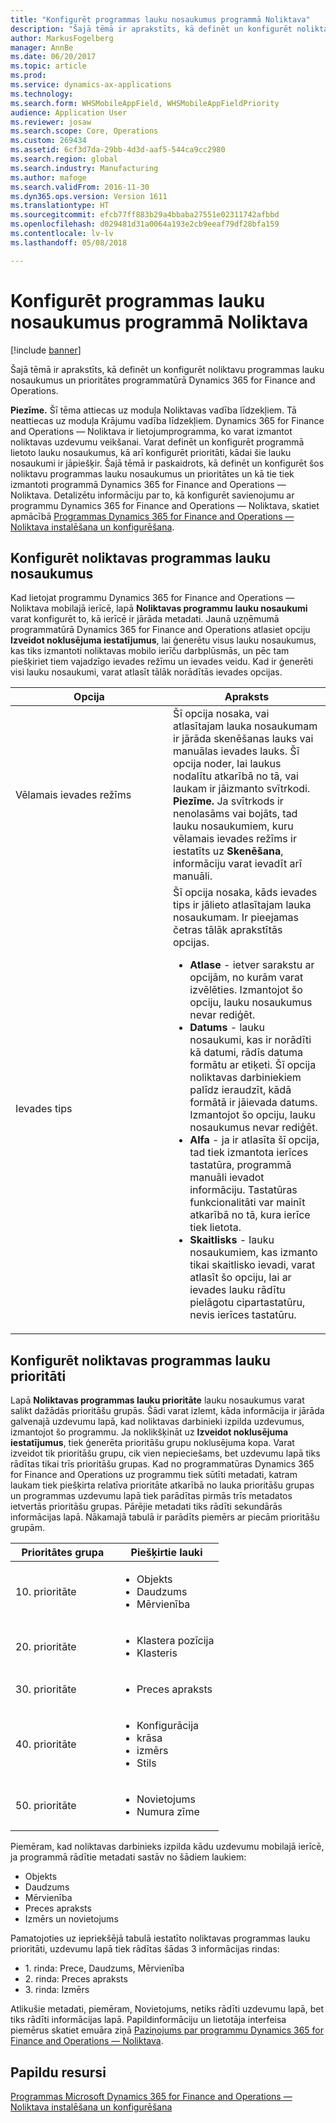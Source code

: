 ```yaml
---
title: "Konfigurēt programmas lauku nosaukumus programmā Noliktava"
description: "Šajā tēmā ir aprakstīts, kā definēt un konfigurēt noliktavu programmas lauku nosaukumus un prioritātes programmatūrā Dynamics 365 for Finance and Operations."
author: MarkusFogelberg
manager: AnnBe
ms.date: 06/20/2017
ms.topic: article
ms.prod: 
ms.service: dynamics-ax-applications
ms.technology: 
ms.search.form: WHSMobileAppField, WHSMobileAppFieldPriority
audience: Application User
ms.reviewer: josaw
ms.search.scope: Core, Operations
ms.custom: 269434
ms.assetid: 6cf3d7da-29bb-4d3d-aaf5-544ca9cc2980
ms.search.region: global
ms.search.industry: Manufacturing
ms.author: mafoge
ms.search.validFrom: 2016-11-30
ms.dyn365.ops.version: Version 1611
ms.translationtype: HT
ms.sourcegitcommit: efcb77ff883b29a4bbaba27551e02311742afbbd
ms.openlocfilehash: d029481d31a0064a193e2cb9eeaf79df28bfa159
ms.contentlocale: lv-lv
ms.lasthandoff: 05/08/2018

---
```


# <a name="configure-app-field-names-in-warehousing-app"></a>Konfigurēt programmas lauku nosaukumus programmā Noliktava

[!include [banner](../includes/banner.md)]

Šajā tēmā ir aprakstīts, kā definēt un konfigurēt noliktavu programmas lauku nosaukumus un prioritātes programmatūrā Dynamics 365 for Finance and Operations. 

**Piezīme.** Šī tēma attiecas uz moduļa Noliktavas vadība līdzekļiem. Tā neattiecas uz moduļa Krājumu vadība līdzekļiem. Dynamics 365 for Finance and Operations — Noliktava ir lietojumprogramma, ko varat izmantot noliktavas uzdevumu veikšanai. Varat definēt un konfigurēt programmā lietoto lauku nosaukumus, kā arī konfigurēt prioritāti, kādai šie lauku nosaukumi ir jāpiešķir. Šajā tēmā ir paskaidrots, kā definēt un konfigurēt šos noliktavu programmas lauku nosaukumus un prioritātes un kā tie tiek izmantoti programmā Dynamics 365 for Finance and Operations — Noliktava. Detalizētu informāciju par to, kā konfigurēt savienojumu ar programmu Dynamics 365 for Finance and Operations — Noliktava, skatiet apmācībā [Programmas Dynamics 365 for Finance and Operations — Noliktava instalēšana un konfigurēšana](install-configure-warehousing-app.md).

## <a name="configure-warehouse-app-field-names"></a>Konfigurēt noliktavas programmas lauku nosaukumus

Kad lietojat programmu Dynamics 365 for Finance and Operations — Noliktava mobilajā ierīcē, lapā **Noliktavas programmu lauku nosaukumi** varat konfigurēt to, kā ierīcē ir jārāda metadati. Jaunā uzņēmumā programmatūrā Dynamics 365 for Finance and Operations atlasiet opciju **Izveidot noklusējuma iestatījumus**, lai ģenerētu visus lauku nosaukumus, kas tiks izmantoti noliktavas mobilo ierīču darbplūsmās, un pēc tam piešķiriet tiem vajadzīgo ievades režīmu un ievades veidu. Kad ir ģenerēti visi lauku nosaukumi, varat atlasīt tālāk norādītās ievades opcijas.

<table>
<colgroup>
<col width="50%" />
<col width="50%" />
</colgroup>
<thead>
<tr class="header">
<th>Opcija</th>
<th>Apraksts</th>
</tr>
</thead>
<tbody>
<tr class="odd">
<td>Vēlamais ievades režīms</td>
<td>Šī opcija nosaka, vai atlasītajam lauka nosaukumam ir jārāda skenēšanas lauks vai manuālas ievades lauks. Šī opcija noder, lai laukus nodalītu atkarībā no tā, vai laukam ir jāizmanto svītrkodi. <strong>Piezīme.</strong> Ja svītrkods ir nenolasāms vai bojāts, tad lauku nosaukumiem, kuru vēlamais ievades režīms ir iestatīts uz <strong>Skenēšana</strong>, informāciju varat ievadīt arī manuāli.</td>
</tr>
<tr class="even">
<td>Ievades tips</td>
<td>Šī opcija nosaka, kāds ievades tips ir jālieto atlasītajam lauka nosaukumam. Ir pieejamas četras tālāk aprakstītās opcijas.
<ul>
<li><strong>Atlase</strong> - ietver sarakstu ar opcijām, no kurām varat izvēlēties. Izmantojot šo opciju, lauku nosaukumus nevar rediģēt.</li>
<li><strong>Datums</strong> - lauku nosaukumi, kas ir norādīti kā datumi, rādīs datuma formātu ar etiķeti. Šī opcija noliktavas darbiniekiem palīdz ieraudzīt, kādā formātā ir jāievada datums. Izmantojot šo opciju, lauku nosaukumus nevar rediģēt.</li>
<li><strong>Alfa</strong> - ja ir atlasīta šī opcija, tad tiek izmantota ierīces tastatūra, programmā manuāli ievadot informāciju. Tastatūras funkcionalitāti var mainīt atkarībā no tā, kura ierīce tiek lietota.</li>
<li><strong>Skaitlisks</strong> - lauku nosaukumiem, kas izmanto tikai skaitlisko ievadi, varat atlasīt šo opciju, lai ar ievades lauku rādītu pielāgotu cipartastatūru, nevis ierīces tastatūru.</li>
</ul></td>
</tr>
</tbody>
</table>

## <a name="configure-warehouse-app-field-priority"></a>Konfigurēt noliktavas programmas lauku prioritāti

Lapā **Noliktavas programmas lauku prioritāte** lauku nosaukumus varat salikt dažādās prioritāšu grupās. Šādi varat izlemt, kāda informācija ir jārāda galvenajā uzdevumu lapā, kad noliktavas darbinieki izpilda uzdevumus, izmantojot šo programmu. Ja noklikšķināt uz **Izveidot noklusējuma iestatījumus**, tiek ģenerēta prioritāšu grupu noklusējuma kopa. Varat izveidot tik prioritāšu grupu, cik vien nepieciešams, bet uzdevumu lapā tiks rādītas tikai trīs prioritāšu grupas. Kad no programmatūras Dynamics 365 for Finance and Operations uz programmu tiek sūtīti metadati, katram laukam tiek piešķirta relatīva prioritāte atkarībā no lauka prioritāšu grupas un programmas uzdevumu lapā tiek parādītas pirmās trīs metadatos ietvertās prioritāšu grupas. Pārējie metadati tiks rādīti sekundārās informācijas lapā. Nākamajā tabulā ir parādīts piemērs ar piecām prioritāšu grupām.

<table>
<colgroup>
<col width="50%" />
<col width="50%" />
</colgroup>
<thead>
<tr class="header">
<th>Prioritātes grupa</th>
<th>Piešķirtie lauki</th>
</tr>
</thead>
<tbody>
<tr class="odd">
<td> 10. prioritāte</td>
<td><ul>
<li>Objekts</li>
<li>Daudzums</li>
<li>Mērvienība</li>
</ul></td>
</tr>
<tr class="even">
<td> 20. prioritāte</td>
<td><ul>
<li>Klastera pozīcija</li>
<li>Klasteris</li>
</ul></td>
</tr>
<tr class="odd">
<td> 30. prioritāte</td>
<td><ul>
<li>Preces apraksts</li>
</ul></td>
</tr>
<tr class="even">
<td> 40. prioritāte</td>
<td><ul>
<li>Konfigurācija</li>
<li>krāsa</li>
<li>izmērs</li>
<li>Stils</li>
</ul></td>
</tr>
<tr class="odd">
<td> 50. prioritāte</td>
<td><ul>
<li>Novietojums</li>
<li>Numura zīme</li>
</ul></td>
</tr>
</tbody>
</table>

Piemēram, kad noliktavas darbinieks izpilda kādu uzdevumu mobilajā ierīcē, ja programmā rādītie metadati sastāv no šādiem laukiem:

-   Objekts
-   Daudzums
-   Mērvienība
-   Preces apraksts
-   Izmērs un novietojums

Pamatojoties uz iepriekšējā tabulā iestatīto noliktavas programmas lauku prioritāti, uzdevumu lapā tiek rādītas šādas 3 informācijas rindas:

-   1. rinda: Prece, Daudzums, Mērvienība
-   2. rinda: Preces apraksts
-   3. rinda: Izmērs

Atlikušie metadati, piemēram, Novietojums, netiks rādīti uzdevumu lapā, bet tiks rādīti informācijas lapā. Papildinformāciju un lietotāja interfeisa piemērus skatiet emuāra ziņā [Paziņojums par programmu Dynamics 365 for Finance and Operations — Noliktava](https://blogs.msdn.microsoft.com/dynamicsaxscm/2017/01/20/announcing-dynamics-365-for-operations-warehousing/).

<a name="additional-resources"></a>Papildu resursi
--------

[Programmas Microsoft Dynamics 365 for Finance and Operations — Noliktava instalēšana un konfigurēšana](install-configure-warehousing-app.md)




